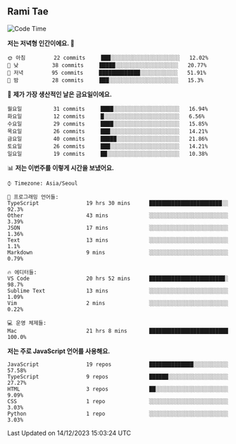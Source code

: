 ## Rami Tae

<!--START_SECTION:waka-->
![Code Time](http://img.shields.io/badge/Code%20Time-1%2C306%20hrs%2012%20mins-blue)

**저는 저녁형 인간이에요. 🦉** 

```text
🌞 아침         22 commits     ███░░░░░░░░░░░░░░░░░░░░░░   12.02% 
🌆 낮　         38 commits     █████░░░░░░░░░░░░░░░░░░░░   20.77% 
🌃 저녁         95 commits     █████████████░░░░░░░░░░░░   51.91% 
🌙 밤　         28 commits     ███░░░░░░░░░░░░░░░░░░░░░░   15.3%

```
📅 **제가 가장 생산적인 날은 금요일이에요.** 

```text
월요일          31 commits     ████░░░░░░░░░░░░░░░░░░░░░   16.94% 
화요일          12 commits     █░░░░░░░░░░░░░░░░░░░░░░░░   6.56% 
수요일          29 commits     ████░░░░░░░░░░░░░░░░░░░░░   15.85% 
목요일          26 commits     ███░░░░░░░░░░░░░░░░░░░░░░   14.21% 
금요일          40 commits     █████░░░░░░░░░░░░░░░░░░░░   21.86% 
토요일          26 commits     ███░░░░░░░░░░░░░░░░░░░░░░   14.21% 
일요일          19 commits     ██░░░░░░░░░░░░░░░░░░░░░░░   10.38%

```


📊 **저는 이번주를 이렇게 시간을 보냈어요.** 

```text
⌚︎ Timezone: Asia/Seoul

💬 프로그래밍 언어들: 
TypeScript               19 hrs 30 mins      ███████████████████████░░   92.3% 
Other                    43 mins             ░░░░░░░░░░░░░░░░░░░░░░░░░   3.39% 
JSON                     17 mins             ░░░░░░░░░░░░░░░░░░░░░░░░░   1.36% 
Text                     13 mins             ░░░░░░░░░░░░░░░░░░░░░░░░░   1.1% 
Markdown                 9 mins              ░░░░░░░░░░░░░░░░░░░░░░░░░   0.79%

🔥 에디터들: 
VS Code                  20 hrs 52 mins      ████████████████████████░   98.7% 
Sublime Text             13 mins             ░░░░░░░░░░░░░░░░░░░░░░░░░   1.09% 
Vim                      2 mins              ░░░░░░░░░░░░░░░░░░░░░░░░░   0.22%

💻 운영 체제들: 
Mac                      21 hrs 8 mins       █████████████████████████   100.0%

```

**저는 주로 JavaScript 언어를 사용해요.** 

```text
JavaScript               19 repos            ██████████████░░░░░░░░░░░   57.58% 
TypeScript               9 repos             ██████░░░░░░░░░░░░░░░░░░░   27.27% 
HTML                     3 repos             ██░░░░░░░░░░░░░░░░░░░░░░░   9.09% 
CSS                      1 repo              ░░░░░░░░░░░░░░░░░░░░░░░░░   3.03% 
Python                   1 repo              ░░░░░░░░░░░░░░░░░░░░░░░░░   3.03%

```



 Last Updated on 14/12/2023 15:03:24 UTC
<!--END_SECTION:waka-->
